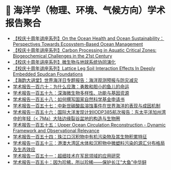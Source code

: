 # 🌊 海洋学（物理、环境、气候方向）学术报告聚合
<!-- BLOG-POST-LIST:START -->
- [【校庆十周年讲座系列】On the Ocean Health and Ocean Sustainability：Perspectives Towards Ecosystem-Based Ocean Management](https://ocean.sustech.edu.cn/views/details_lecture.html?id=286)
- [【校庆十周年讲座系列】Carbon Processing in Aquatic Critical Zones: Biogeochemical Challenges in the 21st Century](https://ocean.sustech.edu.cn/views/details_lecture.html?id=285)
- [【校庆十周年讲座系列】微生物与地球系统协同演化](https://ocean.sustech.edu.cn/views/details_lecture.html?id=282)
- [【校庆十周年讲座系列】Lattice Leg Soil Interaction Effects In Deeply Embedded Spudcan Foundations](https://ocean.sustech.edu.cn/views/details_lecture.html?id=281)
- [【海韵大讲堂】世界海洋日专题报告：海洋观测预报与防灾减灾](http://hyxy.hhu.edu.cn/2020/0603/c8634a204884/page.htm)
- [学术报告一百六十：为什么应激：勇敢和胆小的鱼儿的命运](http://hyxy.hhu.edu.cn/2020/0520/c8634a203986/page.htm)
- [学术报告一百五十九：深海微生物多样性、功能与基因资源](http://hyxy.hhu.edu.cn/2020/0514/c8634a203741/page.htm)
- [学术报告一百五十八：如何撰写国家自然科学基金申请书](http://hyxy.hhu.edu.cn/2019/1223/c8634a201202/page.htm)
- [学术报告一百五十七：中新世碳酸盐溶蚀事件在世界海洋的表现与成因机制](http://hyxy.hhu.edu.cn/2020/0102/c8634a201431/page.htm)
- [学术报告一百五十六：国际大洋发现计划IODP385航次报告：东太平洋加州湾中的年轻（< 7Ma）大陆边缘裂谷盆地的构造与生物圈](http://hyxy.hhu.edu.cn/2019/1206/c8634a200419/page.htm)
- [学术报告一百五十五：Upper Ocean Circulation Reconstruction - Dynamic Framework and Observational Relevance](http://hyxy.hhu.edu.cn/2019/1121/c8634a199694/page.htm)
- [学术报告一百五十四：珠江口沉积物中有机污染物及其生物积累特征](http://hyxy.hhu.edu.cn/2019/1118/c8634a199473/page.htm)
- [学术报告一百五十三：港澳大湾区水体和沉积物中微塑料污染的源汇分布格局及生态效应](http://hyxy.hhu.edu.cn/2019/1115/c8634a199355/page.htm)
- [学术报告一百五十一：超细技术在军民领域的应用研究](http://hyxy.hhu.edu.cn/2019/1030/c8634a198355/page.htm)
- [学术报告一百五十：因为珍稀，所以珍稀——保护长江“大鱼”中华鲟](http://hyxy.hhu.edu.cn/2019/1024/c8634a198019/page.htm)
<!-- BLOG-POST-LIST:END -->
